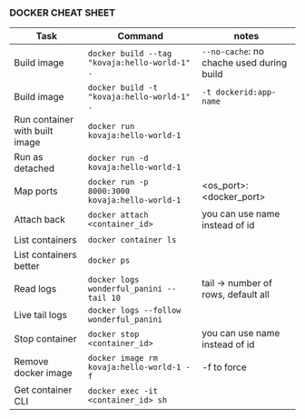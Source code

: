 ### DOCKER CHEAT SHEET

| Task  | Command  | notes  |
|---|---|---|
| Build image |`docker build --tag "kovaja:hello-world-1" .` | `--no-cache`: no chache used during build|
| Build image |`docker build -t "kovaja:hello-world-1" .` | `-t dockerid:app-name` |
| Run container with built image |`docker run kovaja:hello-world-1` |  |
| Run as detached |`docker run -d kovaja:hello-world-1` |  |
| Map ports |`docker run -p 8000:3000 kovaja:hello-world-1` |  <os_port>:<docker_port> |
| Attach back |`docker attach <container_id>` | you can use name instead of id |
| List containers |`docker container ls` |  |
| List containers better |`docker ps` |  |
| Read logs |`docker logs wonderful_panini --tail 10` | tail -> number of rows, default all |
| Live tail logs |`docker logs --follow wonderful_panini` |  |
| Stop container |`docker stop <container_id>` | you can use name instead of id |
| Remove docker image |`docker image rm kovaja:hello-world-1 -f` | -f to force |
| Get container CLI |`docker exec -it <container_id> sh` | |
